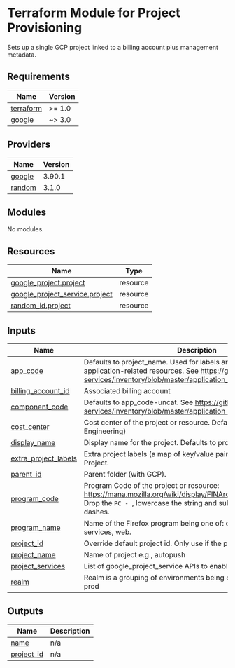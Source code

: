 # Terraform Module for Project Provisioning
Sets up a single GCP project linked to a billing account plus management metadata.

## Requirements

| Name | Version |
|------|---------|
| <a name="requirement_terraform"></a> [terraform](#requirement\_terraform) | >= 1.0 |
| <a name="requirement_google"></a> [google](#requirement\_google) | ~> 3.0 |

## Providers

| Name | Version |
|------|---------|
| <a name="provider_google"></a> [google](#provider\_google) | 3.90.1 |
| <a name="provider_random"></a> [random](#provider\_random) | 3.1.0 |

## Modules

No modules.

## Resources

| Name | Type |
|------|------|
| [google_project.project](https://registry.terraform.io/providers/hashicorp/google/latest/docs/resources/project) | resource |
| [google_project_service.project](https://registry.terraform.io/providers/hashicorp/google/latest/docs/resources/project_service) | resource |
| [random_id.project](https://registry.terraform.io/providers/hashicorp/random/latest/docs/resources/id) | resource |

## Inputs

| Name | Description | Type | Default | Required |
|------|-------------|------|---------|:--------:|
| <a name="input_app_code"></a> [app\_code](#input\_app\_code) | Defaults to project\_name. Used for labels and metadata on application-related resources. See https://github.com/mozilla-services/inventory/blob/master/application_component_registry.csv. | `string` | `""` | no |
| <a name="input_billing_account_id"></a> [billing\_account\_id](#input\_billing\_account\_id) | Associated billing account | `string` | n/a | yes |
| <a name="input_component_code"></a> [component\_code](#input\_component\_code) | Defaults to app\_code-uncat. See https://github.com/mozilla-services/inventory/blob/master/application_component_registry.csv | `string` | `""` | no |
| <a name="input_cost_center"></a> [cost\_center](#input\_cost\_center) | Cost center of the project or resource. Default is 5650 (Services Engineering) | `string` | `"5650"` | no |
| <a name="input_display_name"></a> [display\_name](#input\_display\_name) | Display name for the project. Defaults to project\_name | `string` | `""` | no |
| <a name="input_extra_project_labels"></a> [extra\_project\_labels](#input\_extra\_project\_labels) | Extra project labels (a map of key/value pairs) to be applied to the Project. | `map(string)` | `{}` | no |
| <a name="input_parent_id"></a> [parent\_id](#input\_parent\_id) | Parent folder (with GCP). | `string` | n/a | yes |
| <a name="input_program_code"></a> [program\_code](#input\_program\_code) | Program Code of the project or resource: https://mana.mozilla.org/wiki/display/FINArchive/Program+Codes. Drop the `PC - `, lowercase the string and substitute spaces for dashes. | `string` | `"firefox-services"` | no |
| <a name="input_program_name"></a> [program\_name](#input\_program\_name) | Name of the Firefox program being one of: ci, data, infrastructure, services, web. | `string` | `"services"` | no |
| <a name="input_project_id"></a> [project\_id](#input\_project\_id) | Override default project id. Only use if the project id is already taken. | `string` | `""` | no |
| <a name="input_project_name"></a> [project\_name](#input\_project\_name) | Name of project e.g., autopush | `string` | n/a | yes |
| <a name="input_project_services"></a> [project\_services](#input\_project\_services) | List of google\_project\_service APIs to enable. | `list(string)` | `[]` | no |
| <a name="input_realm"></a> [realm](#input\_realm) | Realm is a grouping of environments being one of: global, nonprod, prod | `string` | `""` | no |

## Outputs

| Name | Description |
|------|-------------|
| <a name="output_name"></a> [name](#output\_name) | n/a |
| <a name="output_project_id"></a> [project\_id](#output\_project\_id) | n/a |
